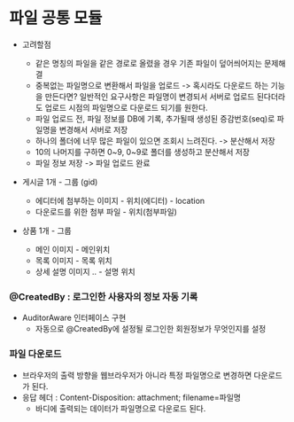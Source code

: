 # 파일 공통 모듈
- 고려할점 
    - 같은 명칭의 파일을 같은 경로로 올렸을 경우 기존 파일이 덮어씌어지는 문제해결
    - 중복없는 파일명으로 변환해서 파일을 업로드 -> 혹시라도 다운로드 하는 기능을 만든다면? 일반적인 요구사항은 파일명이 변경되서 서버로 업로드 된다더라도 업로드 시점의 파일명으로 다운로드 되기를 원한다.
    - 파일 업로드 전, 파일 정보를 DB에 기록, 추가될때 생성된 증감번호(seq)로 파일명을 변경해서 서버로 저장
    - 하나의 폴더에 너무 많은 파일이 있으면 조회시 느려진다. -> 분산해서 저장
    - 10의 나머지를 구하면 0~9, 0~9로 폴더를 생성하고 분산해서 저장 
  - 파일 정보 저장 -> 파일 업로드 완료
- 게시글 1개  - 그룹 (gid)
  - 에디터에 첨부하는 이미지 - 위치(에디터)  - location 
  - 다운로드를 위한 첨부 파일 - 위치(첨부파일)
  
- 상품 1개 - 그룹 
  - 메인 이미지 - 메인위치
  - 목록 이미지 - 목록 위치 
  - 상세 설명 이미지 .. - 설명 위치

### @CreatedBy : 로그인한 사용자의 정보 자동 기록
- AuditorAware 인터페이스 구현
    - 자동으로 @CreatedBy에 설정될 로그인한 회원정보가 무엇인지를 설정

### 파일 다운로드 
- 브라우저의 출력 방향을 웹브라우저가 아니라 특정 파일명으로 변경하면 다운로드가 된다.
- 응답 헤더 : Content-Disposition: attachment; filename=파일명
  - 바디에 출력되는 데이터가 파일명으로 다운로드 된다.